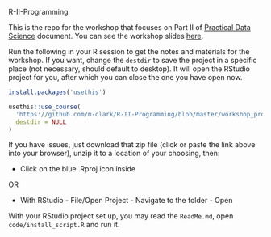 R-II-Programming

This is the repo for the workshop that focuses on Part II of [Practical Data Science](https://m-clark.github.io/data-processing-and-visualization) document. You can see the workshop slides [here](https://m-clark.github.io/R-II-Programming/index.html).


Run the following in your R session to get the notes and materials for the workshop.  If you want, change the `destdir` to save the project in a specific place (not necessary, should default to desktop).  It will open the RStudio project for you, after which you can close the one you have open now.


```r
install.packages('usethis')

usethis::use_course(
  'https://github.com/m-clark/R-II-Programming/blob/master/workshop_programming.zip?raw=true', 
  destdir = NULL
)
```

If you have issues, just download that zip file (click or paste the link above into your browser), unzip it to a location of your choosing, then:

- Click on the blue .Rproj icon inside

OR

- With RStudio - File/Open Project - Navigate to the folder - Open


With your RStudio project set up, you may read the `ReadMe.md`, open `code/install_script.R` and run it.
